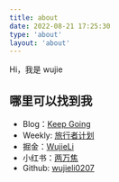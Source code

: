```yaml
---
title: about
date: 2022-08-21 17:25:30
type: 'about'
layout: 'about'
---
```


Hi，我是 wujie

<!-- ## 我的经历

待完成

## 我的愿景和目标

待完成 -->

## 哪里可以找到我

- Blog：[Keep Going](https://www.wujieli.top/)
- Weekly: [旅行者计划](https://weekly.wujieli.top/)
- 掘金：[WujieLi](https://juejin.cn/user/3466111120582039)
- 小红书：[两万焦](https://www.xiaohongshu.com/user/profile/651be9db00000000240156cc)
- Github: [wujieli0207](https://github.com/wujieli0207)
